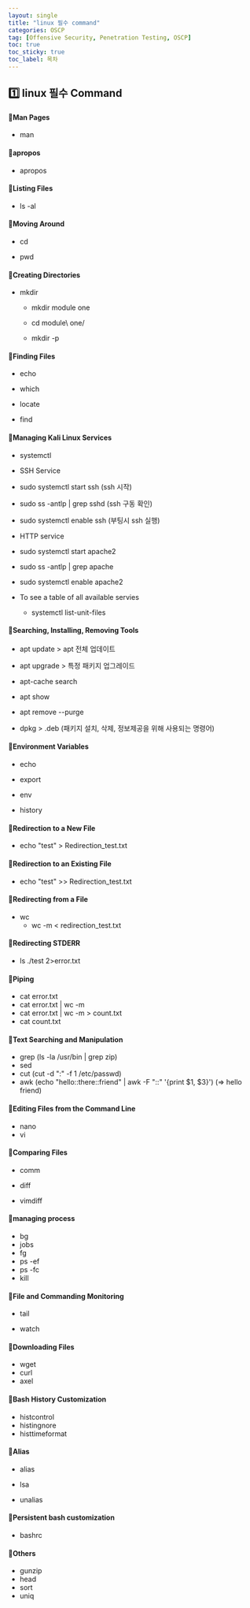 ```yaml
---
layout: single
title: "linux 필수 command"
categories: OSCP
tag: [Offensive Security, Penetration Testing, OSCP]
toc: true
toc_sticky: true
toc_label: 목차
---
```


## 1️⃣ linux 필수 Command



#### 📜Man Pages

- man



#### 📜apropos

- apropos

   

#### 📜Listing Files

- ls -al

  

#### 📜Moving Around

- cd

- pwd

  

#### 📜Creating Directories

- mkdir

   - mkdir module one

   - cd module\ one/

   - mkdir -p

     

#### 📜Finding Files

- echo

- which

- locate

- find

  

#### 📜Managing Kali Linux Services

 - systemctl

 - SSH Service

  - sudo systemctl start ssh (ssh 시작)

  - sudo ss -antlp | grep sshd (ssh 구동 확인)

  - sudo systemctl enable ssh (부팅시 ssh 실행)

 - HTTP service

  - sudo systemctl start apache2

  - sudo ss -antlp | grep apache

  - sudo systemctl enable apache2

 - To see a table of all available servies

   - systemctl list-unit-files

     

#### 📜Searching, Installing, Removing Tools

 - apt update > apt 전체 업데이트

 - apt upgrade > 특정 패키지 업그레이드

 - apt-cache search

 - apt show

 - apt remove --purge

 - dpkg > .deb  (패키지 설치, 삭제, 정보제공을 위해 사용되는 명령어)

   

#### 📜Environment Variables

- echo

- export

- env

- history

  

#### 📜Redirection to a New File

- echo "test" > Redirection_test.txt

  

#### 📜Redirection to an Existing File

- echo "test" >> Redirection_test.txt

  

#### 📜Redirecting from a File

- wc
  - wc -m < redirection_test.txt



#### 📜Redirecting STDERR

- ls ./test 2>error.txt

  

#### 📜Piping

- cat error.txt
- cat error.txt | wc -m
- cat error.txt | wc -m > count.txt
- cat count.txt



#### 📜Text Searching and Manipulation

- grep
  (ls -la /usr/bin | grep zip)
- sed
- cut
  (cut -d ":" -f 1 /etc/passwd)
- awk
  (echo "hello::there::friend" | awk -F "::" '{print $1, $3}')
  (=> hello friend)



#### 📜Editing Files from the Command Line

- nano
- vi



#### 📜Comparing Files

- comm

- diff

- vimdiff

  

#### 📜managing process

- bg
- jobs
- fg
- ps -ef
- ps -fc
- kill



#### 📜File and Commanding Monitoring

- tail

- watch

  

#### 📜Downloading Files

- wget
- curl
- axel



#### 📜Bash History Customization

- histcontrol
- histingnore
- histtimeformat



#### 📜Alias

- alias

- lsa

- unalias

  

#### 📜Persistent bash customization

- bashrc

  

#### 📜Others

- gunzip
- head
- sort 
- uniq

